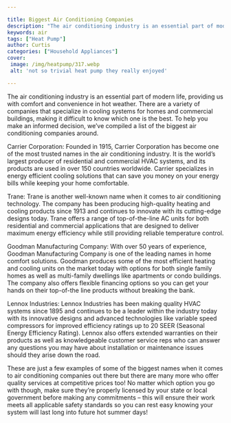 ```yaml
---

title: Biggest Air Conditioning Companies
description: "The air conditioning industry is an essential part of modern life, providing us with comfort and convenience in hot weather. There...keep going and find out"
keywords: air
tags: ["Heat Pump"]
author: Curtis
categories: ["Household Appliances"]
cover: 
 image: /img/heatpump/317.webp
 alt: 'not so trivial heat pump they really enjoyed'

---
```


The air conditioning industry is an essential part of modern life, providing us with comfort and convenience in hot weather. There are a variety of companies that specialize in cooling systems for homes and commercial buildings, making it difficult to know which one is the best. To help you make an informed decision, we’ve compiled a list of the biggest air conditioning companies around.

Carrier Corporation: Founded in 1915, Carrier Corporation has become one of the most trusted names in the air conditioning industry. It is the world’s largest producer of residential and commercial HVAC systems, and its products are used in over 150 countries worldwide. Carrier specializes in energy efficient cooling solutions that can save you money on your energy bills while keeping your home comfortable.

Trane: Trane is another well-known name when it comes to air conditioning technology. The company has been producing high-quality heating and cooling products since 1913 and continues to innovate with its cutting-edge designs today. Trane offers a range of top-of-the-line AC units for both residential and commercial applications that are designed to deliver maximum energy efficiency while still providing reliable temperature control. 

Goodman Manufacturing Company: With over 50 years of experience, Goodman Manufacturing Company is one of the leading names in home comfort solutions. Goodman produces some of the most efficient heating and cooling units on the market today with options for both single family homes as well as multi-family dwellings like apartments or condo buildings. The company also offers flexible financing options so you can get your hands on their top-of-the line products without breaking the bank. 

Lennox Industries: Lennox Industries has been making quality HVAC systems since 1895 and continues to be a leader within the industry today with its innovative designs and advanced technologies like variable speed compressors for improved efficiency ratings up to 20 SEER (Seasonal Energy Efficiency Rating). Lennox also offers extended warranties on their products as well as knowledgeable customer service reps who can answer any questions you may have about installation or maintenance issues should they arise down the road. 

These are just a few examples of some of the biggest names when it comes to air conditioning companies out there but there are many more who offer quality services at competitive prices too! No matter which option you go with though, make sure they’re properly licensed by your state or local government before making any commitments – this will ensure their work meets all applicable safety standards so you can rest easy knowing your system will last long into future hot summer days!
